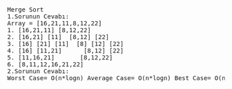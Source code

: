 <pre>
Merge Sort
1.Sorunun Cevabı:
Array = [16,21,11,8,12,22]
1. [16,21,11] [8,12,22]
2. [16,21] [11]  [8,12] [22]
3. [16] [21] [11]  [8] [12] [22]
4. [16] [11,21]      [8,12] [22]
5. [11,16,21]       [8,12,22]
6. [8,11,12,16,21,22]
2.Sorunun Cevabı:
Worst Case= O(n*logn) Average Case= O(n*logn) Best Case= O(n*logn)
</pre>




